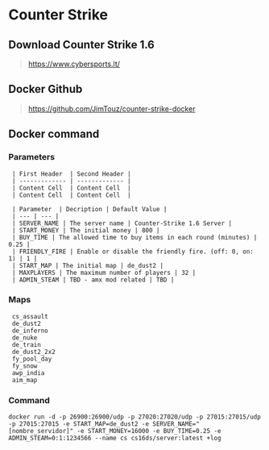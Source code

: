 # Counter Strike

## Download Counter Strike 1.6
     
  > https://www.cybersports.lt/

## Docker Github
> https://github.com/JimTouz/counter-strike-docker

## Docker command
  
  ### Parameters
    
     | First Header  | Second Header |
     | ------------- | ------------- |
     | Content Cell  | Content Cell  |
     | Content Cell  | Content Cell  |

     | Parameter  | Decription | Default Value |
     | --- | --- |
     | SERVER_NAME | The server name | Counter-Strike 1.6 Server |
     | START_MONEY | The initial money | 800 |
     | BUY_TIME | The allowed time to buy items in each round (minutes) | 0.25 |
     | FRIENDLY_FIRE | Enable or disable the friendly fire. (off: 0, on: 1) | 1 |
     | START_MAP | The initial map | de_dust2 |
     | MAXPLAYERS | The maximum number of players | 32 |
     | ADMIN_STEAM | TBD - amx mod related | TBD |
  
  ### Maps
  
     cs_assault
     de_dust2
     de_inferno
     de_nuke
     de_train
     de_dust2_2x2
     fy_pool_day
     fy_snow
     awp_india
     aim_map
  
  ### Command 
  
  ```
  docker run -d -p 26900:26900/udp -p 27020:27020/udp -p 27015:27015/udp -p 27015:27015 -e START_MAP=de_dust2 -e SERVER_NAME="[nombre_servidor]" -e START_MONEY=16000 -e BUY_TIME=0.25 -e ADMIN_STEAM=0:1:1234566 --name cs cs16ds/server:latest +log
  ```

